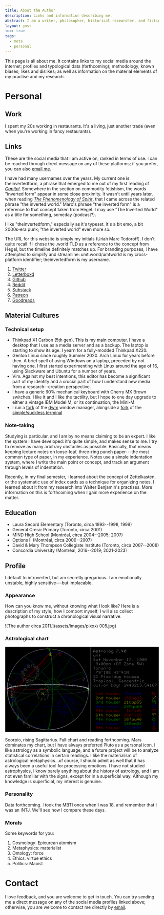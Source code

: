 ```yaml
---
title: About the Author
description: Links and information describing me.
abstract: I am a writer, philosopher, historical researcher, and fiction writer. I am interested in questions of modernity, society, and the contemporary visual regime of digital life; philosophically, I am interested in Marxism and the philosophy of art. The basis of my critical practise is an ongoing encounter with contemporary culture, the exploratory edge of my philosophical worldview. My literary process offers my own aesthetic representation of the present. My practise as an artist is influenced by generic conventions, and the potential of narrative to provoke emotional reflection in the reader. My writing attempts to express what is at stake in the structuring concerns common to the present. Narrative techniques are the organizing principle of my practise, all of which constitutes a totality that moves dialectically between rhetorical and narrative modes.
layout: post
toc: true
tags:
  - meta
  - personal
---
```


This page is all about me. It contains links to my social media around the internet; profiles and typological data (forthcoming); methodology; known biases; likes and dislikes; as well as information on the material elements of my practise and my research.

# Personal

## Work

I spent my 20s working in restaurants. It's a living, just another trade (even when you're working in fancy restaurants).

## Links

These are the social media that I am active on, ranked in terms of use. I can be reached through direct message on any of these platforms; if you prefer, you can also [email me](mailto:um.todoroff@gmail.com).

I have had many usernames over the years. My current one is theinvertedform, a phrase that emerged to me out of my first reading of [*Capital*](/marx). Somewhere in the section on commodity fetishism, the words "inverted form" appear in some close proximity. It wasn't until years later, when reading [*The Phenomenology of Spirit*](/hegel), that I came across the related phrase "the inverted world." Marx's phrase "the inverted form" is a reference to that concept taken from Hegel. I may use "The Inverted World" as a title for something, someday (podcast?).

I like "theinvertedform," especially as it's typeset. It's a bit emo, a bit 2000s-era punk; "the inverted world" even more so.

The URL for this website is simply my initials (Uriah Marc Todoroff). I don't quite recall if I chose the .world TLD as a reference to the concept from Hegel, but the timeline definitely matches up. For branding purposes, I have attempted to simplify and streamline: umt.world/umtworld is my cross-platform identifier; theinvertedform is my username.

1. [Twitter](https://twitter.com/theinvertedform)
2. [Letterboxd](https://letterboxd.com/theinvertedform)
2. [Github](https://github.com/theinvertedform)
3. [Reddit](https://reddit.com/r/umtworld)
4. [Substack](https://umtworld.substack.com)
4. [Patreon](https://patreon.com/umtworld)
4. [Goodreads](https://www.goodreads.com/user/show/122256622)


## Material Cultures

### Technical setup

* Thinkpad X1 Carbon (5th gen). This is my main computer. I have a desktop that I use as a media server and as a backup. The laptop is starting to show its age. I yearn for a fully-modded Thinkpad X220.
* Gentoo Linux since roughly Summer 2020. Arch Linux for years before then. A brief spell of using Windows on a laptop, preceded by not having one. I first started experimenting with Linux around the age of 16, using Slackware and Ubuntu for a number of years.
* Vim. Against my best intentions, this editor has become a significant part of my identity and a crucial part of how I understand new media from a research--creation perspective.
* I have a generic 60% mechanical keyboard with Cherry MX Brown switches. I like it and I like the tactility, but I hope to one day upgrade to either a vintage IBM Model M, or its continuation, the Mini-M.
* I run a [fork](https://github.com/theinvertedform/dwm) of the [dwm](https://dwm.suckless.org) window manager, alongside a [fork](https://github.com/theinvertedform/st) of the [simple/suckless terminal](https://st.suckless.org)

### Note-taking

Studying is particular, and I am by no means claiming to be an expert. I like the system I have developed: it's quite simple, and makes sense to me. I try to remove as many arbitrary obstacles as possible. Basically, that means keeping lecture notes on loose-leaf, three-ring punch paper---the most common type of paper, in my experience. Notes use a simple indentation system, where I write the main point or concept, and track an argument through levels of indentation.

Recently, in my final semester, I learned about the concept of Zettelkasten, or the systematic use of index cards as a technique for organizing notes. I learned about it from my research into Walter Benjamin's practises. More information on this is forthcoming when I gain more experience on the matter.

## Education

* Laura Secord Elementary (Toronto, circa 1993--1998, 1999)
* General Crerar Primary (Toronto, circa 2001)
* MIND High School (Montréal, circa 2004--2005; 2007)
* Options II (Montréal, circa 2006--2007)
* David & Mary Thompson Collegiate Institute (Toronto, circa 2007--2008)
* Concordia University (Montréal, 2016--2019; 2021-2023)

## Profile

I default to introverted, but am secretly gregarious. I am emotionally unstable, highly sensitive---but implacable.

### Appearance

How can you know me, without knowing what I look like? Here is a description of my style, how I comport myself; I will also collect photographs to construct a chronological visual narrative.

![The author circa 2011.](assets/images/pixxx\ 005.jpg)

### Astrological chart

![Natal chart.](assets/images/chart.gif)

Scorpio, rising Sagittarius. Full chart and reading forthcoming. Mars dominates my chart, but I have always preferred Pluto as a personal icon. I like astrology as a symbolic language, and a future project will be to analyze statistical correlations in certain readings. I like the materialism of astrological metaphysics...of course, I should admit as well that it has always been a useful tool for processing emotions. I have not studied astrophysics, I know barely anything about the history of astrology, and I am not even familiar with the signs, except for in a superficial way. Although my knowledge is superficial, my interest is genuine.

### Personality

Data forthcoming. I took the MBTI once when I was 18, and remember that I was an INTJ. We'll see how I compare these days.

### Morals

Some keywords for you:

1. Cosmology: Epicurean atomism
2. Metaphysics: materialist
3. Ontology: force
3. Ethics: virtue ethics
4. Politics: Maoist

# Contact

I love feedback, and you are welcome to get in touch. You can try sending me a direct message on any of the social media profiles linked above; otherwise, you are welcome to contact me directly by [email](mailto:um.todoroff@gmail.com).
